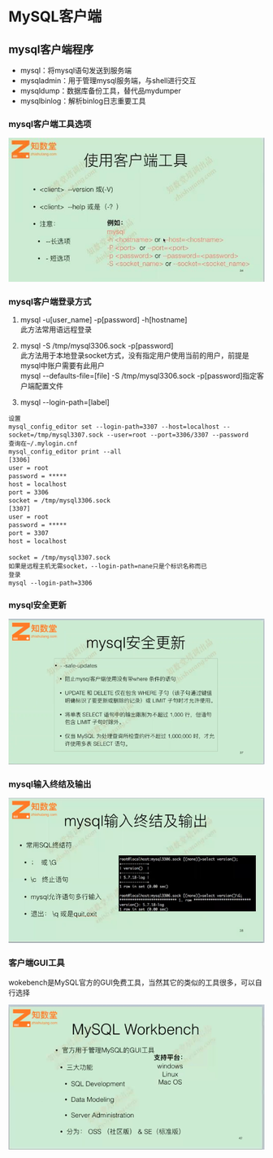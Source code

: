 # MySQL客户端

## mysql客户端程序

- mysql：将mysql语句发送到服务端
- mysqladmin：用于管理mysql服务端，与shell进行交互
- mysqldump：数据库备份工具，替代品mydumper
- mysqlbinlog：解析binlog日志重要工具

### mysql客户端工具选项
![](images/5-MySQL客户端介绍/MySQL客户端介绍01.jpg)  

### mysql客户端登录方式

1. mysql -u[user_name] -p[password] -h[hostname]  
此方法常用语远程登录

2. mysql -S /tmp/mysql3306.sock -p[password]  
此方法用于本地登录socket方式，没有指定用户使用当前的用户，前提是mysql中账户需要有此用户    
mysql --defaults-file=[file] -S /tmp/mysql3306.sock -p[password]指定客户端配置文件

3. mysql --login-path=[label]  
```
设置
mysql_config_editor set --login-path=3307 --host=localhost --socket=/tmp/mysql3307.sock --user=root --port=3306/3307 --password
查询在~/.mylogin.cnf
mysql_config_editor print --all
[3306]
user = root
password = *****
host = localhost
port = 3306
socket = /tmp/mysql3306.sock
[3307]
user = root
password = *****
port = 3307
host = localhost

socket = /tmp/mysql3307.sock
如果是远程主机无需socket，--login-path=nane只是个标识名称而已
登录
mysql --login-path=3306
```

### mysql安全更新

![](images/5-MySQL客户端介绍/MySQL客户端介绍02.jpg) 


### mysql输入终结及输出

![](images/5-MySQL客户端介绍/MySQL客户端介绍03.jpg) 

### 客户端GUI工具

wokebench是MySQL官方的GUI免费工具，当然其它的类似的工具很多，可以自行选择

![](images/5-MySQL客户端介绍/MySQL客户端介绍04.jpg) 